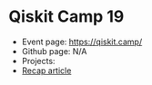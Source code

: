 # Qiskit Camp 19

- Event page: https://qiskit.camp/
- Github page: N/A
- Projects:
- [Recap article](https://medium.com/qiskit/recap-of-qiskit-camp-2019-4d95f07dd179)

